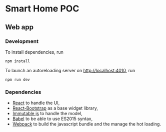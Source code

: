 # Smart Home POC #

## Web app ##

### Development ###

To install dependencies, run

    npm install

To launch an autoreloading server on <http://localhost:4010>, run

    npm run dev


### Dependencies ###

- [React](http://facebook.github.io/react/) to handle the UI,
- [React-Bootstrap](http://react-bootstrap.github.io/) as a base widget library,
- [Immutable js](https://facebook.github.io/immutable-js/) to handle the model,
- [Babel](https://babeljs.io/) to be able to use ES2015 syntax,
- [Webpack](http://webpack.github.io/) to build the javascript bundle and the manage the hot loading.
